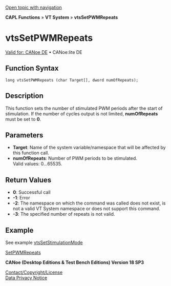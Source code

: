 [Open topic with navigation](../../../../../CANoeDEFamily.htm#Topics/CAPLFunctions/VTSystem/Functions/CAPLfunctionVTSvtsSetPWMRepeats.md)

**CAPL Functions** » **VT System** » **vtsSetPWMRepeats**

# vtsSetPWMRepeats

[Valid for: CANoe DE](../../../Shared/FeatureAvailability.md) • CANoe:lite DE

## Function Syntax

```plaintext
long vtsSetPWMRepeats (char Target[], dword numOfRepeats);
```

## Description

This function sets the number of stimulated PWM periods after the start of stimulation. If the number of cycles output is not limited, **numOfRepeats** must be set to **0**.

## Parameters

- **Target**: Name of the system variable/namespace that will be affected by this function call.
- **numOfRepeats**: Number of PWM periods to be stimulated.  
  Valid values: 0…65535.

## Return Values

- **0**: Successful call
- **-1**: Error
- **-2**: The namespace on which the command was called does not exist, is not a valid VT System namespace or does not support this command.
- **-3**: The specified number of repeats is not valid.

## Example

See example [vtsSetStimulationMode](CAPLfunctionVTSvtsSetStimulationMode.md)

[SetPWMRepeats](CAPLfunctionVTSSetPWMRepeats.md)

**CANoe (Desktop Editions & Test Bench Editions) Version 18 SP3**

[Contact/Copyright/License](../../../Shared/ContactCopyrightLicense.md)  
[Data Privacy Notice](https://www.vector.com/int/en/company/get-info/privacy-policy/)
